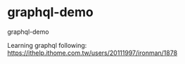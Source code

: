 # graphql-demo
graphql-demo

Learning graphql following: https://ithelp.ithome.com.tw/users/20111997/ironman/1878
